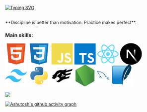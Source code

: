 [![Typing SVG](https://readme-typing-svg.herokuapp.com?font=Fira+Code&weight=300&size=50&duration=4000&pause=1000&color=708090&center=true&vCenter=true&random=false&width=1000&lines=Hello%2C+my+name+is+Romeu;I'm+25+years+old;I+graduating+in+Computer+Engineering;I'm+from+Angola;be+welcome%3A)](https://git.io/typing-svg)

<br>
 **Discipline is better than motivation. Practice makes perfect**.

### Main skills:
<div align="left"> 
<img align="center" height="70" width="70" alt="html-icon" src="https://raw.githubusercontent.com/devicons/devicon/master/icons/html5/html5-original.svg">
<img align="center" height="70" width="70" alt="css-icon" src="https://raw.githubusercontent.com/devicons/devicon/master/icons/css3/css3-original.svg">
<img align="center" height="70" width="70" alt="js-icon"  src="https://raw.githubusercontent.com/devicons/devicon/master/icons/javascript/javascript-plain.svg">
<img align="center" alt="Rafa-Ts" height="70" width="70" src="https://raw.githubusercontent.com/devicons/devicon/master/icons/typescript/typescript-plain.svg">
<img align="center" height="70" width="70" alt="react-icon" src="https://raw.githubusercontent.com/devicons/devicon/master/icons/react/react-original.svg">
<img align="center" alt="Rafa-Nextjs" height="70" width="70" src="https://raw.githubusercontent.com/devicons/devicon/master/icons/nextjs/nextjs-original.svg">
<img align="center" alt="Rafa-Tailwind" height="70" width="70" src="https://raw.githubusercontent.com/devicons/devicon/master/icons/tailwindcss/tailwindcss-original.svg">
<img align="center" alt="Rafa-Python" height="70" width="70" src="https://raw.githubusercontent.com/devicons/devicon/master/icons/python/python-original.svg">
<img align="center" alt="Rafa-Fastify" height="70" width="70" src="https://raw.githubusercontent.com/devicons/devicon/master/icons/fastify/fastify-original.svg">
<img align="center" height="70" width="70" alt="nodejs-icon" src="https://raw.githubusercontent.com/devicons/devicon/master/icons/nodejs/nodejs-original.svg">
<img align="center" alt="Rafa-Mysql" height="30" width="40" src="https://raw.githubusercontent.com/devicons/devicon/master/icons/mysql/mysql-original.svg">
<img align="center" alt="Rafa-Sqlite3" height="70" width="70" src="https://raw.githubusercontent.com/devicons/devicon/master/icons/sqlite/sqlite-original.svg">

</div>

 <br/>

<img height="280em" align="center" src="https://github-readme-stats.vercel.app/api/top-langs/?username=romeucajamba&layout=compact&theme=dracula"/>
<br/>

[![Ashutosh's github activity graph](https://github-readme-activity-graph.vercel.app/graph?username=romeucajamba&bg_color=241f31&color=77767b&line=1a5fb4&point=26a269&area=true&hide_border=true)](https://github.com/ashutosh00710/github-readme-activity-graph)

